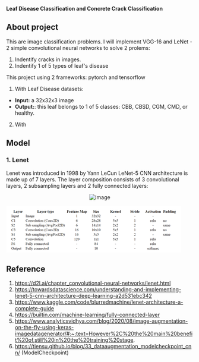 
**Leaf Disease Classification and Concrete Crack Classification**


## About project
This are image classification problems. I will implement VGG-16 and LeNet - 2 simple convolutional neural networks to solve 2 prolems: 
1. Indentify cracks in images.
2. Indentify 1 of 5 types of leaf's disease

This project using 2 frameworks: pytorch and tensorflow

1. With Leaf Disease datasets:
- **Input:** a 32x32x3 image
- **Output:**: this leaf belongs to 1 of 5 classes: CBB, CBSD, CGM, CMD, or healthy.

2. With

## Model
### 1. Lenet
Lenet was introduced in 1998 by Yann LeCun
LeNet-5 CNN architecture is made up of 7 layers. The layer composition consists of 3 convolutional layers, 2 subsampling layers and 2 fully connected layers:


<p align="center">
<img alt="image" src="https://raw.githubusercontent.com/blurred-machine/Data-Science/master/Deep%20Learning%20SOTA/img/lenet-5.png">
</p>

![](image\letnet-architecture-detail.png)

## Reference
1. https://d2l.ai/chapter_convolutional-neural-networks/lenet.html
2. https://towardsdatascience.com/understanding-and-implementing-lenet-5-cnn-architecture-deep-learning-a2d531ebc342
3. https://www.kaggle.com/code/blurredmachine/lenet-architecture-a-complete-guide
4. https://builtin.com/machine-learning/fully-connected-layer
5. https://www.analyticsvidhya.com/blog/2020/08/image-augmentation-on-the-fly-using-keras-imagedatagenerator/#:~:text=However%2C%20the%20main%20benefit%20of,still%20in%20the%20training%20stage.
6. https://tiensu.github.io/blog/33_dataaugmentation_modelcheckpoint_cnn/ (ModelCheckpoint)